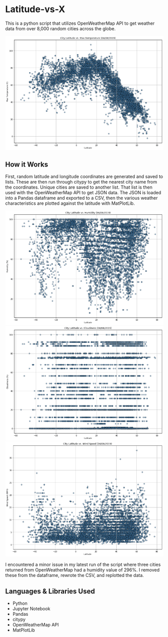 # Latitude-vs-X
This is a python script that utilizes OpenWeatherMap API to get weather data from over 8,000 random cities across the globe.

![alt-text](https://raw.githubusercontent.com/wbrueske/Latitude-vs-X/master/screenshots/lat_vs_temperature.png "Latitude vs Temperature")

## How it Works
First, random latitude and longitude coordinates are generated and saved to lists.  These are then run through citypy to get the nearest city name from the coordinates.  Unique cities are saved to another list.  That list is then used with the OpenWeatherMap API to get JSON data.  The JSON is loaded into a Pandas dataframe and exported to a CSV, then the various weather characteristics are plotted against the latitude with MatPlotLib.

![alt-text](https://raw.githubusercontent.com/wbrueske/Latitude-vs-X/master/screenshots/lat_vs_humidity.png "Latitude vs Humidity")
![alt-text](https://raw.githubusercontent.com/wbrueske/Latitude-vs-X/master/screenshots/lat_vs_cloudiness.png "Latitude vs Cloudiness")
![alt-text](https://raw.githubusercontent.com/wbrueske/Latitude-vs-X/master/screenshots/lat_vs_windspeed.png "Latitude vs Wind Speed")

I encountered a minor issue in my latest run of the script where three cities returned from OpenWeatherMap had a humidity value of 296%.  I removed these from the dataframe, rewrote the CSV, and replotted the data.

## Languages & Libraries Used
 - Python
 - Jupyter Notebook
 - Pandas
 - citypy
 - OpenWeatherMap API
 - MatPlotLib
